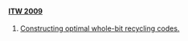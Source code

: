 #### [ITW 2009](https://dblp.org/db/conf/itw/itw2009.html)
  1. [Constructing optimal whole-bit recycling codes.](https://doi.org/10.1109/ITWNIT.2009.5158535)  
  